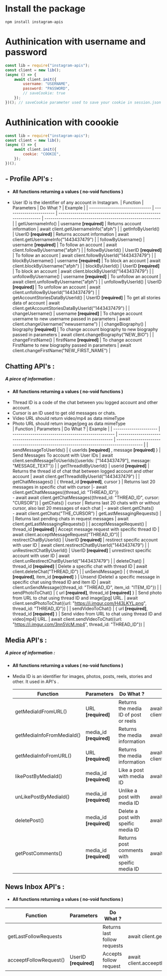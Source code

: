 # Install the package

```
npm install instagram-apis
```

# Authinication with username and password

```javascript
const lib = require("instagram-apis");
const client = new lib();
(async () => {
    await client.init({
        username: "USERNAME",
        password: "PASSWORD",
        // saveCookie: true
    });
})(); // saveCookie parameter used to save your cookie in session.json file;
```

# Authinication with coookie

```javascript
const lib = require("instagram-apis");
const client = new lib();
(async () => {
    await client.init({
        cookie: "COOKIE",
    });
})();
```

## - Profile API's :

-   #### All functions returning a values ( no-void functions )
-   User ID is the identifier of any account in Instagram.
    | Function | Parameters | Do What ? | Example |
    | ------------------------------- | ------------------------ | ----------------------------------------------------------------- | ---------------------------------------------------------- |
    | getUsernameInfo() | username **[required]** | Returns account information | await client.getUsernameInfo("afph") |
    | getInfoByUserId() | UserID **[required]** | Returns account information | await client.getUsernameInfo("1443437479") |
    | followByUsername() | username **[required]** | To follow an account | await client.followByUsername("afph") |
    | followByUserId() | UserID **[required]** | To follow an account | await client.followByUserId("1443437479") |
    | blockByUsername() | username **[required]** | To block an account | await client.blockByUsername("afph") |
    | blockByUserId() | UserID **[required]** | To block an account | await client.blockByUserId("1443437479") |
    | unfollowByUsername() | username **[required]** | To unfollow an account | await client.unfollowByUsername("afph") |
    | unfollowByUserId() | UserID **[required]** | To unfollow an account | await client.unfollowByUserId("1443437479") |
    | getAccountStoriesDataByUserId() | UserID **[required]** | To get all stories data of account | await client.getAccountStoriesDataByUserId("1443437479") |
    | changeUsername() | username **[required]** | To change account username to new username passed in parameters | await client.changeUsername("newusername") |
    | changeBiography() | biography **[required]** | To change account biography to new biography passed in parameters | await client.changeBiography("NEW_BIO") |
    | changeFirstName() | firstName **[required]** | To change account FirstName to new biography passed in parameters | await client.changeFirstName("NEW_FIRST_NAME") |

## Chatting API's :

##### A piece of information :

-   #### All functions returning a values ( no-void functions )
-   Thread ID is a code of the chat between you logged account and other account.
-   Cursor is an ID used to get old messages or chats.
-   Video URL should return video/mp4 as data mimeType
-   Photo URL should return image/jpeg as data mimeType
    <br />
    | Function | Parameters | Do What ? | Example |
    | ---------------------- | --------------------------------------------------- | ----------------------------------------------------------------------- | --------------------------------------------------------------------------------------- |
    | sendMessageToUserIds() | { userIds **[required]** , message **[required]** } | Send Messages To account with User IDs | await client.sendMessageToUserIds({userIds: ["1443437479"], message: "MESSAGE_TEXT"}) |
    | getThreadIdByUserId() | userid **[required]** | Returns the thread id of chat that between logged account and other account | await client.getThreadIdByUserId("1443437479") |
    | getChatMessages() | { thread_id **[required]**, cursor } | Returns last 20 messages in specific chat with cursor |- await client.getChatMessages({thread_id: "THREAD_ID"})<br/>- await await client.getChatMessages({thread_id: "THREAD_ID", cursor: "CURSOR"})
    | getChats() | cursor | Returns last 20 chats with or without cursor, also last 20 messages of each chat | - await client.getChats()<br/>- await client.getChats("THE_CURSOR") |
    getLastMessagingRequests() | | Returns last pending chats in request messages | await client.getLastMessagingRequests() |
    | acceptMessageRequest() | thread_id **[required]** | Accept message request with specific thread ID | await client.acceptMessageRequest("THREAD_ID")|
    | restirectChatByUserId() | UserID **[required]** | restirect specific account with user ID | await client.restirectChatByUserId("1443437479") |
    | unRestirectChatByUserId() | UserID **[required]** | unrestirect specific account with user ID | await client.unRestirectChatByUserId("1443437479") |
    | deleteChat() | thread_id **[required]** | Delete a specific chat with thread ID | await client.deleteChat("THREAD_ID") |
    | unSendMessage() | { thread_id **[required]**, item_id **[required]** } | Unsend (Delete) a specific message in specific chat using thread ID and item ID | await client.unSendMessage({thread_id: "THREAD_ID", item_id: "ITEM_ID"}) |
    | sendPhotoToChat() | { url **[required]**, thread_id **[required]** } | Send photo from URL to chat using thread ID and image[jpg] URL. | await client.sendPhotoToChat({url: "https://i.imgur.com/H43LKYL.png", thread_id: "THREAD_ID"}) |
    | sendVideoToChat() | { url **[required]**, thread_id **[required]** } | Send video from URL to chat using thread ID and video[mp4] URL. | await client.sendVideoToChat({url: "https://i.imgur.com/3nn5VcM.mp4", thread_id: "THREAD_ID"}) |

## Media API's :

##### A piece of information :

-   #### All functions returning a values ( no-void functions )
-   Media ID is an identifier for images, photos, posts, reels, stories and other. It used in API's .

    | Function                  | Parameters              | Do What ?                                   | Example                                                                      |
    | ------------------------- | ----------------------- | ------------------------------------------- | ---------------------------------------------------------------------------- |
    | getMediaIdFromURL()       | URL **[required]**      | Returns the media ID of post or reels       | await client.getMediaIdFromURL("https://www.instagram.com/p/CfJn1AHAFdA/")   |
    | getMediaInfoFromMediaId() | media_id **[required]** | Returns the media information               | await client.getMediaInfoFromMediaId("MEDIA_ID")                             |
    | getMediaInfoFromURL()     | URL **[required]**      | Returns the media information               | await client.getMediaInfoFromURL("https://www.instagram.com/p/CfJn1AHAFdA/") |
    | likePostByMediaId()       | media_id **[required]** | Like a post with media ID                   | await client.likePostByMediaId("THE_MEDIA_ID")                               |
    | unLikePostByMediaId()     | media_id **[required]** | Unlike a post with media ID                 | await client.unLikePostByMediaId("THE_MEDIA_ID")                             |
    | deletePost()              | media_id **[required]** | Delete a post with speific media ID         | await client.deletePost("THE_MEDIA_ID")                                      |
    | getPostComments()         | media_id **[required]** | Returns post comments with speific media ID | await client.getPostComments("THE_MEDIA_ID")                                 |

## News Inbox API's :

-   #### All functions returning a values ( no-void functions )

| Function               | Parameters            | Do What ?                    | Example                                      |
| ---------------------- | --------------------- | ---------------------------- | -------------------------------------------- |
| getLastFollowRequests  |                       | Returns last follow requests | await client.getLastFollowRequests()         |
| acceeptFollowRequest() | UserID **[required]** | Accepts follow request       | await client.acceeptFollowRequest("USER_ID") |
